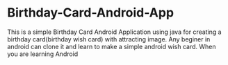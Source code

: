 # Birthday-Card-Android-App
This is a simple Birthday Card Android Application using java for creating a birthday card(birthday wish card) with attracting image.
Any beginer in android can clone it and learn to make a simple android wish card.
When you are learning Android 
